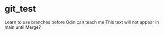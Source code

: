 # git_test
Learn to use branches before Odin can teach me
This text will not appear in main until Merge?
